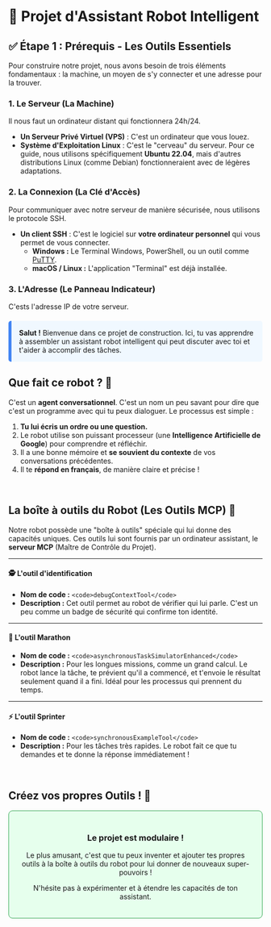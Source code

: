 # 🤖 Projet d'Assistant Robot Intelligent

## ✅ Étape 1 : Prérequis - Les Outils Essentiels

Pour construire notre projet, nous avons besoin de trois éléments fondamentaux : la machine, un moyen de s'y connecter et une adresse pour la trouver.

### 1. Le Serveur (La Machine)
Il nous faut un ordinateur distant qui fonctionnera 24h/24.
* **Un Serveur Privé Virtuel (VPS)** : C'est un ordinateur que vous louez.
* **Système d'Exploitation Linux** : C'est le "cerveau" du serveur. Pour ce guide, nous utilisons spécifiquement **Ubuntu 22.04**, mais d'autres distributions Linux (comme Debian) fonctionneraient avec de légères adaptations.

### 2. La Connexion (La Clé d'Accès)
Pour communiquer avec notre serveur de manière sécurisée, nous utilisons le protocole SSH.
* **Un client SSH** : C'est le logiciel sur **votre ordinateur personnel** qui vous permet de vous connecter.
    * **Windows :** Le Terminal Windows, PowerShell, ou un outil comme [PuTTY](https://www.putty.org/).
    * **macOS / Linux :** L'application "Terminal" est déjà installée.

### 3. L'Adresse (Le Panneau Indicateur)
 C'ests l'adresse IP de votre serveur. 


<div style="background-color: #f0f8ff; border-left: 6px solid #4285f4; padding: 15px; margin-top: 20px; margin-bottom: 20px; border-radius: 5px;">
  <strong>Salut !</strong> Bienvenue dans ce projet de construction. Ici, tu vas apprendre à assembler un assistant robot intelligent qui peut discuter avec toi et t'aider à accomplir des tâches.
</div>

## Que fait ce robot ? 🧐

C'est un **agent conversationnel**. C'est un nom un peu savant pour dire que c'est un programme avec qui tu peux dialoguer. Le processus est simple :

1.  **Tu lui écris un ordre ou une question.**
2.  Le robot utilise son puissant processeur (une **Intelligence Artificielle de Google**) pour comprendre et réfléchir.
3.  Il a une bonne mémoire et **se souvient du contexte** de vos conversations précédentes.
4.  Il te **répond en français**, de manière claire et précise !

<br>

## La boîte à outils du Robot (Les Outils MCP) 🧰

Notre robot possède une "boîte à outils" spéciale qui lui donne des capacités uniques. Ces outils lui sont fournis par un ordinateur assistant, le **serveur MCP** (Maître de Contrôle du Projet).

---

#### 🕵️ L'outil d'identification
* **Nom de code :** `<code>debugContextTool</code>`
* **Description :** Cet outil permet au robot de vérifier qui lui parle. C'est un peu comme un badge de sécurité qui confirme ton identité.

---

#### 🐢 L'outil Marathon
* **Nom de code :** `<code>asynchronousTaskSimulatorEnhanced</code>`
* **Description :** Pour les longues missions, comme un grand calcul. Le robot lance la tâche, te prévient qu'il a commencé, et t'envoie le résultat seulement quand il a fini. Idéal pour les processus qui prennent du temps.

---

#### ⚡ L'outil Sprinter
* **Nom de code :** `<code>synchronousExampleTool</code>`
* **Description :** Pour les tâches très rapides. Le robot fait ce que tu demandes et te donne la réponse immédiatement !

<br>

## Créez vos propres Outils ! 🎨

<div style="background-color: #e6ffed; border: 1px solid #34a853; border-radius: 8px; padding: 20px; text-align: center;">
  <h3>Le projet est modulaire !</h3>
  <p>Le plus amusant, c'est que tu peux inventer et ajouter tes propres outils à la boîte à outils du robot pour lui donner de nouveaux super-pouvoirs !</p>
  <p>N'hésite pas à expérimenter et à étendre les capacités de ton assistant.</p>
</div>
